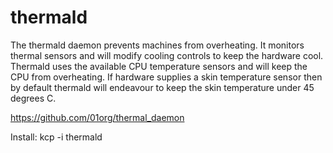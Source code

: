 # thermald
The thermald daemon prevents machines from overheating. It monitors thermal sensors and will modify cooling controls to keep the hardware cool. Thermald uses the available CPU temperature sensors and will keep the CPU from overheating. If hardware supplies a skin temperature sensor then by default thermald will endeavour to keep the skin temperature under 45 degrees C.

https://github.com/01org/thermal_daemon

Install:
kcp -i thermald
